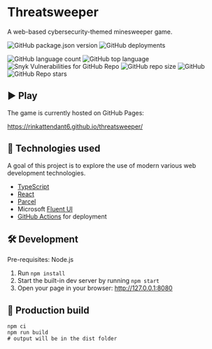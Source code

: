 # Threatsweeper

A web-based cybersecurity-themed minesweeper game.

![GitHub package.json version](https://img.shields.io/github/package-json/v/RinkAttendant6/threatsweeper?style=flat-square)
![GitHub deployments](https://img.shields.io/github/deployments/RinkAttendant6/threatsweeper/github-pages?label=deployment%20status&style=flat-square)

![GitHub language count](https://img.shields.io/github/languages/count/RinkAttendant6/threatsweeper?style=flat-square)
![GitHub top language](https://img.shields.io/github/languages/top/RinkAttendant6/threatsweeper?style=flat-square)
![Snyk Vulnerabilities for GitHub Repo](https://img.shields.io/snyk/vulnerabilities/github/RinkAttendant6/threatsweeper?style=flat-square)
![GitHub repo size](https://img.shields.io/github/repo-size/RinkAttendant6/threatsweeper?style=flat-square)
![GitHub](https://img.shields.io/github/license/RinkAttendant6/threatsweeper?style=flat-square)
![GitHub Repo stars](https://img.shields.io/github/stars/RinkAttendant6/threatsweeper?style=social)

## ▶️ Play

The game is currently hosted on GitHub Pages:

https://rinkattendant6.github.io/threatsweeper/

## 💾 Technologies used

A goal of this project is to explore the use of modern various web development technologies.

-   [TypeScript](https://www.typescriptlang.org/)
-   [React](https://reactjs.org/)
-   [Parcel](https://v2.parceljs.org/)
-   Microsoft [Fluent UI](https://developer.microsoft.com/en-us/fluentui)
-   [GitHub Actions](https://github.com/features/actions) for deployment

## 🛠️ Development

Pre-requisites: Node.js

1. Run `npm install`
1. Start the built-in dev server by running `npm start`
1. Open your page in your browser: http://127.0.0.1:8080

## 🚀 Production build

```
npm ci
npm run build
# output will be in the dist folder
```
